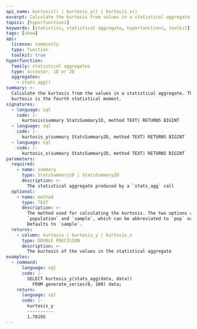 ```yaml
---
api_name: kurtosis() | kurtosis_y() | kurtosis_x()
excerpt: Calculate the kurtosis from values in a statistical aggregate
topics: [hyperfunctions]
keywords: [statistics, statistical aggregate, hyperfunctions, toolkit]
tags: [skew]
api:
  license: community
  type: function
  toolkit: true
hyperfunction:
  family: statistical aggregates
  type: accessor, 1D or 2D
  aggregates:
    - stats_agg()
summary: >-
  Calculate the kurtosis from the values in a statistical aggregate. The
  kurtosis is the fourth statistical moment.
signatures:
  - language: sql
    code: |-
      kurtosis(summary StatsSummary1D, method TEXT) RETURNS BIGINT
  - language: sql
    code: |-
      kurtosis_y(summary StatsSummary2D, method TEXT) RETURNS BIGINT
  - language: sql
    code: |-
      kurtosis_x(summary StatsSummary2D, method TEXT) RETURNS BIGINT
parameters:
  required:
    - name: summary
      type: StatsSummary1D | StatsSummary2D
      description: >-
        The statistical aggregate produced by a `stats_agg` call
  optional:
    - name: method
      type: TEXT
      description: >-
        The method used for calculating the kurtosis. The two options are
        `population` and `sample`, which can be abbreviated to `pop` or `samp`.
        Defaults to `sample`.
  returns:
    - column: kurtosis | kurtosis_y | kurtosis_x
      type: DOUBLE PRECISION
      description: >-
        The kurtosis of the values in the statistical aggregate
examples:
  - command:
      language: sql
      code: |-
        SELECT kurtosis_y(stats_agg(data, data))
          FROM generate_series(0, 100) data;
    return:
      language: sql
      code: |-
        kurtosis_y
        ----------
        1.78195
---
```


